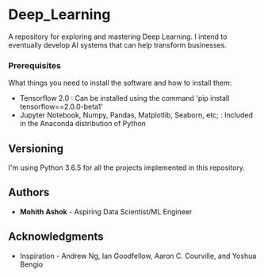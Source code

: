 # Deep_Learning

A repository for exploring and mastering Deep Learning. I intend to eventually develop AI systems that can help transform businesses.

### Prerequisites

What things you need to install the software and how to install them:
- Tensorflow 2.0 : Can be installed using the command 'pip install tensorflow==2.0.0-beta1'
- Jupyter Notebook, Numpy, Pandas, Matplotlib, Seaborn, etc; : Included in the Anaconda distribution of Python

## Versioning

I'm using Python 3.6.5 for all the projects implemented in this repository. 

## Authors

* **Mohith Ashok** - Aspiring Data Scientist/ML Engineer


## Acknowledgments

* Inspiration - Andrew Ng, Ian Goodfellow, Aaron C. Courville, and Yoshua Bengio
